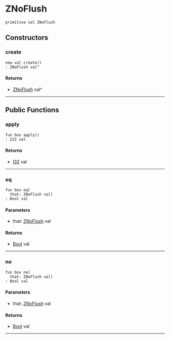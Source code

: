 # ZNoFlush

```pony
primitive val ZNoFlush
```

## Constructors

### create

```pony
new val create()
: ZNoFlush val^
```

#### Returns

* [ZNoFlush](.-compression-ZNoFlush) val^

---

## Public Functions

### apply

```pony
fun box apply()
: I32 val
```

#### Returns

* [I32](builtin-I32) val

---

### eq

```pony
fun box eq(
  that: ZNoFlush val)
: Bool val
```
#### Parameters

*   that: [ZNoFlush](.-compression-ZNoFlush) val

#### Returns

* [Bool](builtin-Bool) val

---

### ne

```pony
fun box ne(
  that: ZNoFlush val)
: Bool val
```
#### Parameters

*   that: [ZNoFlush](.-compression-ZNoFlush) val

#### Returns

* [Bool](builtin-Bool) val

---

